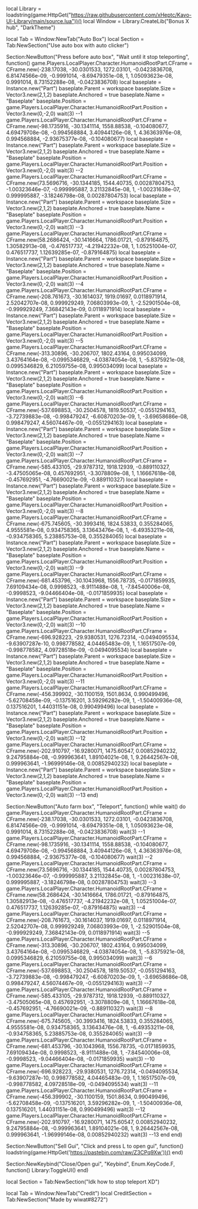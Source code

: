 local Library = loadstring(game:HttpGet("https://raw.githubusercontent.com/xHeptc/Kavo-UI-Library/main/source.lua"))()
local Window = Library.CreateLib("Bonus X hub", "DarkTheme")

local Tab = Window:NewTab("Auto Box")
local Section = Tab:NewSection("Use auto box with auto clicker")

Section:NewButton("Press before auto box", "Wait until it stop teleporting", function()
    game.Players.LocalPlayer.Character.HumanoidRootPart.CFrame = CFrame.new(-238.17038, -30.0301533, 1272.03101, -0.0423836708, 6.81474566e-09, -0.9991014, -8.69479351e-08, 1, 1.05093623e-08, 0.9991014, 8.73152288e-08, -0.0423836708)
local baseplate = Instance.new("Part")
baseplate.Parent = workspace
baseplate.Size = Vector3.new(2,1,2)
baseplate.Anchored = true
baseplate.Name = "Baseplate"
baseplate.Position = game.Players.LocalPlayer.Character.HumanoidRootPart.Position + Vector3.new(0,-2,0)
wait(3) --1
game.Players.LocalPlayer.Character.HumanoidRootPart.CFrame = CFrame.new(-98.1735916, -30.1341114, 1558.88538, -0.104080677, 4.69479708e-08, -0.994568884, 3.40944126e-08, 1, 4.36363976e-08, 0.994568884, -2.93675377e-08, -0.104080677)
local baseplate = Instance.new("Part")
baseplate.Parent = workspace
baseplate.Size = Vector3.new(2,1,2)
baseplate.Anchored = true
baseplate.Name = "Baseplate"
baseplate.Position = game.Players.LocalPlayer.Character.HumanoidRootPart.Position + Vector3.new(0,-2,0)
wait(3) --2
game.Players.LocalPlayer.Character.HumanoidRootPart.CFrame = CFrame.new(73.5696716, -30.1344185, 1544.40735, 0.00287804753, -1.00323646e-07, -0.999995887, 3.21132845e-08, 1, -1.00231638e-07, 0.999995887, -3.18246798e-08, 0.00287804753)
local baseplate = Instance.new("Part")
baseplate.Parent = workspace
baseplate.Size = Vector3.new(2,1,2)
baseplate.Anchored = true
baseplate.Name = "Baseplate"
baseplate.Position = game.Players.LocalPlayer.Character.HumanoidRootPart.Position + Vector3.new(0,-2,0)
wait(3) --3
game.Players.LocalPlayer.Character.HumanoidRootPart.CFrame = CFrame.new(58.2686424, -30.1416664, 1786.01721, -0.879164875, 1.30582913e-08, -0.476517737, -4.21942232e-08, 1, 1.05251004e-07, 0.476517737, 1.12639285e-07, -0.879164875)
local baseplate = Instance.new("Part")
baseplate.Parent = workspace
baseplate.Size = Vector3.new(2,1,2)
baseplate.Anchored = true
baseplate.Name = "Baseplate"
baseplate.Position = game.Players.LocalPlayer.Character.HumanoidRootPart.Position + Vector3.new(0,-2,0)
wait(3) --4
game.Players.LocalPlayer.Character.HumanoidRootPart.CFrame = CFrame.new(-208.761673, -30.1614037, 1919.01697, 0.0118971914, 2.52042707e-08, 0.999929249, 7.06803993e-09, 1, -2.52901504e-08, -0.999929249, 7.36842143e-09, 0.0118971914)
local baseplate = Instance.new("Part")
baseplate.Parent = workspace
baseplate.Size = Vector3.new(2,1,2)
baseplate.Anchored = true
baseplate.Name = "Baseplate"
baseplate.Position = game.Players.LocalPlayer.Character.HumanoidRootPart.Position + Vector3.new(0,-2,0)
wait(3) --5
game.Players.LocalPlayer.Character.HumanoidRootPart.CFrame = CFrame.new(-313.30896, -30.206707, 1802.43164, 0.995034099, 3.43764164e-08, -0.0995346829, -4.03874054e-08, 1, -5.8375921e-08, 0.0995346829, 6.21059755e-08, 0.995034099)
local baseplate = Instance.new("Part")
baseplate.Parent = workspace
baseplate.Size = Vector3.new(2,1,2)
baseplate.Anchored = true
baseplate.Name = "Baseplate"
baseplate.Position = game.Players.LocalPlayer.Character.HumanoidRootPart.Position + Vector3.new(0,-2,0)
wait(3) --6
game.Players.LocalPlayer.Character.HumanoidRootPart.CFrame = CFrame.new(-537.698853, -30.2504578, 1819.50537, -0.0551294163, -3.72739883e-08, -0.998479247, -6.60870203e-09, 1, -3.69658686e-08, 0.998479247, 4.56074467e-09, -0.0551294163)
local baseplate = Instance.new("Part")
baseplate.Parent = workspace
baseplate.Size = Vector3.new(2,1,2)
baseplate.Anchored = true
baseplate.Name = "Baseplate"
baseplate.Position = game.Players.LocalPlayer.Character.HumanoidRootPart.Position + Vector3.new(0,-2,0)
wait(3) --7
game.Players.LocalPlayer.Character.HumanoidRootPart.CFrame = CFrame.new(-585.433105, -29.9787312, 1918.12939, -0.889110327, -3.47505065e-08, 0.457692951, -3.3078809e-08, 1, 1.16667618e-08, -0.457692951, -4.76690021e-09, -0.889110327)
local baseplate = Instance.new("Part")
baseplate.Parent = workspace
baseplate.Size = Vector3.new(2,1,2)
baseplate.Anchored = true
baseplate.Name = "Baseplate"
baseplate.Position = game.Players.LocalPlayer.Character.HumanoidRootPart.Position + Vector3.new(0,-2,0)
wait(3) --8
game.Players.LocalPlayer.Character.HumanoidRootPart.CFrame = CFrame.new(-675.745605, -30.3993416, 1824.53833, 0.355284065, 4.9555581e-08, 0.934758365, 3.13643476e-08, 1, -6.49353211e-08, -0.934758365, 5.23885753e-08, 0.355284065)
local baseplate = Instance.new("Part")
baseplate.Parent = workspace
baseplate.Size = Vector3.new(2,1,2)
baseplate.Anchored = true
baseplate.Name = "Baseplate"
baseplate.Position = game.Players.LocalPlayer.Character.HumanoidRootPart.Position + Vector3.new(0,-2,0)
wait(3) --9
game.Players.LocalPlayer.Character.HumanoidRootPart.CFrame = CFrame.new(-681.453796, -30.1043968, 1556.78735, -0.0171859935, 7.69109434e-08, 0.9998523, -8.9111488e-08, 1, -7.84540006e-08, -0.9998523, -9.04466404e-08, -0.0171859935)
local baseplate = Instance.new("Part")
baseplate.Parent = workspace
baseplate.Size = Vector3.new(2,1,2)
baseplate.Anchored = true
baseplate.Name = "Baseplate"
baseplate.Position = game.Players.LocalPlayer.Character.HumanoidRootPart.Position + Vector3.new(0,-2,0)
wait(3) --10
game.Players.LocalPlayer.Character.HumanoidRootPart.CFrame = CFrame.new(-696.928223, -29.9380531, 1276.72314, -0.0494095534, -9.63907287e-10, 0.998778582, 4.04465483e-09, 1, 1.16517507e-09, -0.998778582, 4.09728518e-09, -0.0494095534)
local baseplate = Instance.new("Part")
baseplate.Parent = workspace
baseplate.Size = Vector3.new(2,1,2)
baseplate.Anchored = true
baseplate.Name = "Baseplate"
baseplate.Position = game.Players.LocalPlayer.Character.HumanoidRootPart.Position + Vector3.new(0,-2,0)
wait(3) --11
game.Players.LocalPlayer.Character.HumanoidRootPart.CFrame = CFrame.new(-456.399902, -30.1100159, 1501.8634, 0.990499496, -5.62708458e-09, -0.137516201, 3.59296282e-09, 1, -1.50400936e-08, 0.137516201, 1.44031151e-08, 0.990499496)
local baseplate = Instance.new("Part")
baseplate.Parent = workspace
baseplate.Size = Vector3.new(2,1,2)
baseplate.Anchored = true
baseplate.Name = "Baseplate"
baseplate.Position = game.Players.LocalPlayer.Character.HumanoidRootPart.Position + Vector3.new(0,-2,0)
wait(3) --12
game.Players.LocalPlayer.Character.HumanoidRootPart.CFrame = CFrame.new(-202.910797, -16.9280071, 1475.60547, 0.00852940232, 9.24795884e-08, -0.999963641, 1.89104021e-08, 1, 9.26442567e-08, 0.999963641, -1.96999146e-08, 0.00852940232)
local baseplate = Instance.new("Part")
baseplate.Parent = workspace
baseplate.Size = Vector3.new(2,1,2)
baseplate.Anchored = true
baseplate.Name = "Baseplate"
baseplate.Position = game.Players.LocalPlayer.Character.HumanoidRootPart.Position + Vector3.new(0,-2,0)
wait(3) --13
end)

Section:NewButton("Auto farm box", "Teleport", function()
while wait() do
game.Players.LocalPlayer.Character.HumanoidRootPart.CFrame = CFrame.new(-238.17038, -30.0301533, 1272.03101, -0.0423836708, 6.81474566e-09, -0.9991014, -8.69479351e-08, 1, 1.05093623e-08, 0.9991014, 8.73152288e-08, -0.0423836708)
wait(3) --1
game.Players.LocalPlayer.Character.HumanoidRootPart.CFrame = CFrame.new(-98.1735916, -30.1341114, 1558.88538, -0.104080677, 4.69479708e-08, -0.994568884, 3.40944126e-08, 1, 4.36363976e-08, 0.994568884, -2.93675377e-08, -0.104080677)
wait(3) --2
game.Players.LocalPlayer.Character.HumanoidRootPart.CFrame = CFrame.new(73.5696716, -30.1344185, 1544.40735, 0.00287804753, -1.00323646e-07, -0.999995887, 3.21132845e-08, 1, -1.00231638e-07, 0.999995887, -3.18246798e-08, 0.00287804753)
wait(3) --3
game.Players.LocalPlayer.Character.HumanoidRootPart.CFrame = CFrame.new(58.2686424, -30.1416664, 1786.01721, -0.879164875, 1.30582913e-08, -0.476517737, -4.21942232e-08, 1, 1.05251004e-07, 0.476517737, 1.12639285e-07, -0.879164875)
wait(3) --4
game.Players.LocalPlayer.Character.HumanoidRootPart.CFrame = CFrame.new(-208.761673, -30.1614037, 1919.01697, 0.0118971914, 2.52042707e-08, 0.999929249, 7.06803993e-09, 1, -2.52901504e-08, -0.999929249, 7.36842143e-09, 0.0118971914)
wait(3) --5
game.Players.LocalPlayer.Character.HumanoidRootPart.CFrame = CFrame.new(-313.30896, -30.206707, 1802.43164, 0.995034099, 3.43764164e-08, -0.0995346829, -4.03874054e-08, 1, -5.8375921e-08, 0.0995346829, 6.21059755e-08, 0.995034099)
wait(3) --6
game.Players.LocalPlayer.Character.HumanoidRootPart.CFrame = CFrame.new(-537.698853, -30.2504578, 1819.50537, -0.0551294163, -3.72739883e-08, -0.998479247, -6.60870203e-09, 1, -3.69658686e-08, 0.998479247, 4.56074467e-09, -0.0551294163)
wait(3) --7
game.Players.LocalPlayer.Character.HumanoidRootPart.CFrame = CFrame.new(-585.433105, -29.9787312, 1918.12939, -0.889110327, -3.47505065e-08, 0.457692951, -3.3078809e-08, 1, 1.16667618e-08, -0.457692951, -4.76690021e-09, -0.889110327)
wait(3) --8
game.Players.LocalPlayer.Character.HumanoidRootPart.CFrame = CFrame.new(-675.745605, -30.3993416, 1824.53833, 0.355284065, 4.9555581e-08, 0.934758365, 3.13643476e-08, 1, -6.49353211e-08, -0.934758365, 5.23885753e-08, 0.355284065)
wait(3) --9
game.Players.LocalPlayer.Character.HumanoidRootPart.CFrame = CFrame.new(-681.453796, -30.1043968, 1556.78735, -0.0171859935, 7.69109434e-08, 0.9998523, -8.9111488e-08, 1, -7.84540006e-08, -0.9998523, -9.04466404e-08, -0.0171859935)
wait(3) --10
game.Players.LocalPlayer.Character.HumanoidRootPart.CFrame = CFrame.new(-696.928223, -29.9380531, 1276.72314, -0.0494095534, -9.63907287e-10, 0.998778582, 4.04465483e-09, 1, 1.16517507e-09, -0.998778582, 4.09728518e-09, -0.0494095534)
wait(3) --11
game.Players.LocalPlayer.Character.HumanoidRootPart.CFrame = CFrame.new(-456.399902, -30.1100159, 1501.8634, 0.990499496, -5.62708458e-09, -0.137516201, 3.59296282e-09, 1, -1.50400936e-08, 0.137516201, 1.44031151e-08, 0.990499496)
wait(3) --12
game.Players.LocalPlayer.Character.HumanoidRootPart.CFrame = CFrame.new(-202.910797, -16.9280071, 1475.60547, 0.00852940232, 9.24795884e-08, -0.999963641, 1.89104021e-08, 1, 9.26442567e-08, 0.999963641, -1.96999146e-08, 0.00852940232)
wait(3) --13
end
end)

Section:NewButton("Sell Gui", "Click and press L to open gui", function()
    loadstring(game:HttpGet('https://pastebin.com/raw/Z3CPq9Xw'))()
end)

Section:NewKeybind("Close/Open gui", "Keybind", Enum.KeyCode.F, function()
	Library:ToggleUI()
end)

local Section = Tab:NewSection("Idk how to stop teleport XD")

local Tab = Window:NewTab("Credit")
local CreditSection = Tab:NewSection("Made by wiwat#8272")
